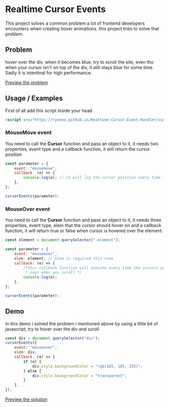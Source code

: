 # Realtime Cursor Events

This project solves a common problem a lot of frontend developers encounters when creating hover animations. this project tries to solve that problem.

## Problem

hover over the div. when it becomes blue, try to scroll the site, even tho when your cursor isn't on top of the div, it still stays blue for some time. Sadly it is intentinal for high performance.

[Preview the problem](https://ryneex.github.io/Realtime-Cursor-Event-Handler/problem.html)

## Usage / Examples

First of all add this script inside your head

```html
<script src="https://ryneex.github.io/Realtime-Cursor-Event-Handler/cursorEvents.js"></script>
```

### MouseMove event

You need to call the **Cursor** function and pass an object to it, it needs two properties, event type and a callback function, it will return the cursor position

```js
const parameter = {
    event: "mousemove",
    callback: (e) => {
        console.log(e); // it will log the cursor position every time it changes
    },
};

cursorEvents(parameter);
```

### MouseOver event

You need to call the **Cursor** function and pass an object to it, it needs three properties, event type, elem that the cursor should hover on and a callback function, it will return true or false when cursor is hovered over the element.

```js
const element = document.querySelector(".element");

const parameter = {
    event: "mouseover",
    elem: element, // elem is required this time
    callback: (e) => {
        /*this callback function will execute every time the cursors position changes
         * even when you scroll */
        console.log(e);
    },
};

cursorEvents(parameter);
```

## Demo

In this demo i solved the problem i mentioned above by using a little bit of javascript, try to hover over the div and scroll

```js
const div = document.querySelector("div");
cursorEvents({
    event: "mouseover",
    elem: div,
    callback: (e) => {
        if (e) {
            div.style.backgroundColor = "rgb(185, 185, 255)";
        } else {
            div.style.backgroundColor = "transparent";
        }
    },
});
```

[Preview the solution](https://ryneex.github.io/Realtime-Cursor-Event-Handler/)